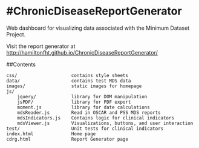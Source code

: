 #ChronicDiseaseReportGenerator
=============================

Web dashboard for visualizing data associated with the Minimum Dataset Project.

Visit the report generator at http://hamiltonfht.github.io/ChronicDiseaseReportGenerator/

##Contents
```
css/  					contains style sheets
data/ 					contains test MDS data
images/ 				static images for homepage
js/
	jquery/				library for DOM manipulation
	jsPDF/				library for PDF export
	moment.js   		library for date calculations
	mdsReader.js 		Read in OSCAR and PSS MDS reports
	mdsIndicators.js    Contains logic for clinical indicators
	mdsViewer.js 		Visualizations, buttons, and user interaction
test/					Unit tests for clinical indicators
index.html 				Home page
cdrg.html 				Report Generator page
```

